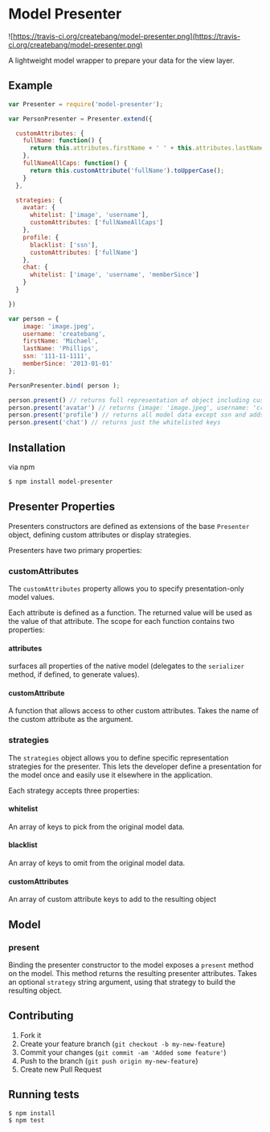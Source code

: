 # Model Presenter

![https://travis-ci.org/createbang/model-presenter.png](https://travis-ci.org/createbang/model-presenter.png)

A lightweight model wrapper to prepare your data for the view layer.

## Example

```js
var Presenter = require('model-presenter');

var PersonPresenter = Presenter.extend({

  customAttributes: {
    fullName: function() {
      return this.attributes.firstName + ' ' + this.attributes.lastName;
    },
    fullNameAllCaps: function() {
      return this.customAttribute('fullName').toUpperCase();
    }
  },

  strategies: {
    avatar: {
      whitelist: ['image', 'username'],
      customAttributes: ['fullNameAllCaps']
    },
    profile: {
      blacklist: ['ssn'],
      customAttributes: ['fullName']
    },
    chat: {
      whitelist: ['image', 'username', 'memberSince']
    }
  }

})

var person = {
    image: 'image.jpeg',
    username: 'createbang',
    firstName: 'Michael',
    lastName: 'Phillips',
    ssn: '111-11-1111',
    memberSince: '2013-01-01'
};

PersonPresenter.bind( person );

person.present() // returns full representation of object including custom attributes
person.present('avatar') // returns {image: 'image.jpeg', username: 'createbang', fullNameAllCaps: 'MICHAEL PHILLIPS'}
person.present('profile') // returns all model data except ssn and adds fullName custom attribute
person.present('chat') // returns just the whitelisted keys
```



## Installation

via npm

```bash
$ npm install model-presenter
```

## Presenter Properties

Presenters constructors are defined as extensions of the base `Presenter` object, defining custom attributes or display strategies.

Presenters have two primary properties:

### customAttributes

The `customAttributes` property allows you to specify presentation-only model values.

Each attribute is defined as a function.  The returned value will be used as the value of that attribute.  The scope for each function contains two properties:

#### attributes

surfaces all properties of the native model (delegates to the `serializer` method, if defined, to generate values).

#### customAttribute

A function that allows access to other custom attributes.  Takes the name of the custom attribute as the argument.

### strategies

The `strategies` object allows you to define specific representation strategies for the presenter.  This lets the developer define a presentation for the model once and easily use it elsewhere in the application.

Each strategy accepts three properties:

#### whitelist

An array of keys to pick from the original model data.

#### blacklist

An array of keys to omit from the original model data.

#### customAttributes

An array of custom attribute keys to add to the resulting object

## Model

### present

Binding the presenter constructor to the model exposes a `present` method on the model.  This method returns the resulting presenter attributes.  Takes an optional `strategy` string argument, using that strategy to build the resulting object.

## Contributing

1. Fork it
2. Create your feature branch (`git checkout -b my-new-feature`)
3. Commit your changes (`git commit -am 'Added some feature'`)
4. Push to the branch (`git push origin my-new-feature`)
5. Create new Pull Request

## Running tests

```bash
$ npm install
$ npm test
```
